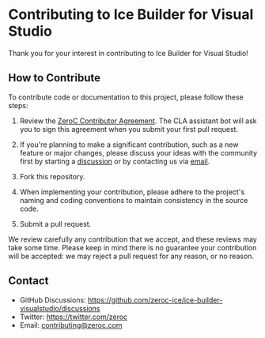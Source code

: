 # Contributing to Ice Builder for Visual Studio

Thank you for your interest in contributing to Ice Builder for Visual Studio!

## How to Contribute

To contribute code or documentation to this project, please follow these steps:

1. Review the [ZeroC Contributor Agreement](https://gist.github.com/zcabot/1a4c24dca55adaa83d78cdeabc63226b).
   The CLA assistant bot will ask you to sign this agreement when you submit
   your first pull request.

2. If you're planning to make a significant contribution, such as a new feature
   or major changes, please discuss your ideas with the community first by
   starting a [discussion](https://github.com/zeroc-ice/ice-builder-visualstudio/discussions) or by
   contacting us via [email](mailto:contributing@zeroc.com).

3. Fork this repository.

4. When implementing your contribution, please adhere to the project's naming
   and coding conventions to maintain consistency in the source code.

5. Submit a pull request.

We review carefully any contribution that we accept, and these reviews may take
some time. Please keep in mind there is no guarantee your contribution will be
accepted: we may reject a pull request for any reason, or no reason.

## Contact

- GitHub Discussions: <https://github.com/zeroc-ice/ice-builder-visualstudio/discussions>
- Twitter: <https://twitter.com/zeroc>
- Email: <contributing@zeroc.com>
